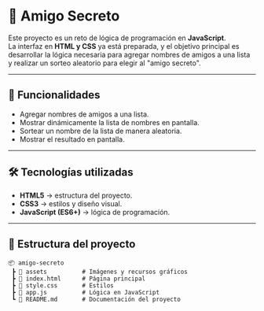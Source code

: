 # 🎁 Amigo Secreto

Este proyecto es un reto de lógica de programación en **JavaScript**.  
La interfaz en **HTML y CSS** ya está preparada, y el objetivo principal es desarrollar la lógica necesaria para agregar nombres de amigos a una lista y realizar un sorteo aleatorio para elegir al "amigo secreto".

---

## 🚀 Funcionalidades

- Agregar nombres de amigos a una lista.
- Mostrar dinámicamente la lista de nombres en pantalla.
- Sortear un nombre de la lista de manera aleatoria.
- Mostrar el resultado en pantalla.

---

## 🛠️ Tecnologías utilizadas

- **HTML5** → estructura del proyecto.
- **CSS3** → estilos y diseño visual.
- **JavaScript (ES6+)** → lógica de programación.

---

## 📂 Estructura del proyecto

```plaintext
📦 amigo-secreto
 ┣ 📂 assets          # Imágenes y recursos gráficos
 ┣ 📜 index.html      # Página principal
 ┣ 📜 style.css       # Estilos
 ┣ 📜 app.js          # Lógica en JavaScript
 ┗ 📜 README.md       # Documentación del proyecto
